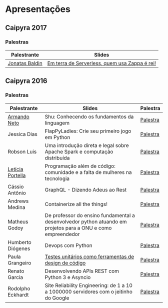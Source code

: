 # Apresentações


## Caipyra 2017

### Palestras

| Palestrante | Slides |
| --- | --- |
| [Jonatas Baldin](https://twitter.com/jonatasbaldin) | [Em terra de Serverless, quem usa Zappa é rei!](https://speakerdeck.com/jonatasbaldin/em-terra-de-serverless-quem-usa-zappa-e-rei) |

## Caipyra 2016

### Palestras

| Palestrante | Slides | Palestra |
| --- | --- | --- |
| [Armando Neto](https://armandoneto.com) | Shu: Conhecendo os fundamentos da linguagem | [Palestra](https://youtu.be/JbVpM6i7DUM) |
| Jessica Dias | FlapPyLadies: Crie seu primeiro jogo em Python | [Palestra](https://youtu.be/-FDJjk-suAg) |
| Robson Luis | Uma introdução direta e legal sobre Apache Spark e computação distribuída | [Palestra](https://youtu.be/6sz8m6SanyY) |
| [Letícia Portella](http://leportella.com) | Programação além de código: comunidade e a falta de mulheres na tecnologia | [Palestra](https://youtu.be/yV3XFWfJ0TE) |
| Cássio Antônio | GraphQL - Dizendo Adeus ao Rest | [Palestra](https://youtu.be/tQJ2HQnLB4k) |
| Andrews Medina | Containerize all the things! | [Palestra](https://youtu.be/8Rkn21Ouyic) |
| Matheus Godoy | De professor do ensino fundamental a desenvolvedor python atuando em projetos para a ONU e como empreendedor | [Palestra](https://youtu.be/vu6jgHJASTw) |
| Humberto Diógenes | Devops com Python | [Palestra](https://youtu.be/N7Y9SaGSJsM) |
| Paula Grangeiro | [Testes unitários como ferramentas de design de código](https://www.slideshare.net/PaulaGrangeiro/testes-unitrios-como-ferramentas-de-design-de-cdigo-63506961) | [Palestra](https://youtu.be/dUVV55qJmyM) |
| Renato Garcia | Desenvolvendo APIs REST com Python 3 e Asyncio | [Palestra](https://youtu.be/Yxi32uyx0_c) |
| Rodolpho Eckhardt | Site Reliability Engineering: de 1 a 10 a 1000000 servidores com o jeitinho do Google | [Palestra](https://youtu.be/XI2zUFIsMwg) |
